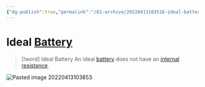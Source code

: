 ```yaml
---
{"dg-publish":true,"permalink":"/61-archive/20220413103516-ideal-battery/","dgHomeLink":true,"dgPassFrontmatter":false}
---
```



# Ideal [Battery](20220221170305-battery.md)

> [!word] Ideal Battery
> An ideal [battery](20220221170305-battery.md) does not have an [internal resistance](Internal-Resistance).

![Pasted image 20220413103853](Pasted-image-20220413103853.png)
